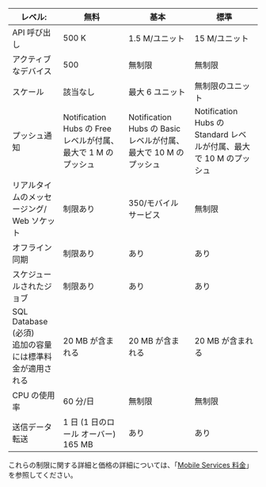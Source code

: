 
| レベル: | 無料 | 基本 | 標準 |
|----|----|----|----|
| API 呼び出し | 500 K | 1.5 M/ユニット | 15 M/ユニット |
| アクティブなデバイス | 500 | 無制限 | 無制限 |
| スケール | 該当なし | 最大 6 ユニット | 無制限のユニット |
| プッシュ通知 | Notification Hubs の Free レベルが付属、最大で 1 M のプッシュ | Notification Hubs の Basic レベルが付属、最大で 10 M のプッシュ | Notification Hubs の Standard レベルが付属、最大で 10 M のプッシュ |
| リアルタイムのメッセージング/<br/>Web ソケット | 制限あり | 350/モバイル サービス | 無制限 |
| オフライン同期 | 制限あり | あり | あり |
| スケジュールされたジョブ | 制限あり | あり | あり |
| SQL Database (必須)<br/>追加の容量には標準料金が適用される | 20 MB が含まれる | 20 MB が含まれる | 20 MB が含まれる |
| CPU の使用率 | 60 分/日 | 無制限 | 無制限 |
| 送信データ転送 | 1 日 (1 日のロール オーバー) 165 MB | あり | あり |

これらの制限に関する詳細と価格の詳細については、「[Mobile Services 料金](https://azure.microsoft.com/pricing/details/mobile-services/)」を参照してください。

<!---HONumber=July15_HO4-->
